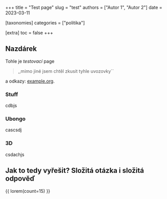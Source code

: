 +++
title = "Test page"
slug = "test"
authors = ["Autor 1", "Autor 2"]
date = 2023-03-11

[taxonomies]
categories = ["politika"]

[extra]
toc = false
+++

## Nazdárek
Tohle je *testovací* page

> ,,mimo jiné jsem chtěl zkusit tyhle uvozovky``

a odkazy: [example.org](https://example.org).


### Stuff
cdbjs

### Ubongo
cascsdj

### 3D
csdachjs

## Jak to tedy vyřešit? Složitá otázka i složitá odpověď

{{ lorem(count=15) }}
